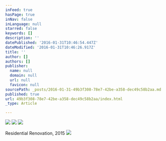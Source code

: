 ```yaml
---
inFeed: true
hasPage: true
inNav: false
inLanguage: null
starred: false
keywords: []
description: ''
datePublished: '2016-01-31T10:46:54.447Z'
dateModified: '2016-01-31T10:46:26.917Z'
title: ''
author: []
authors: []
publisher:
  name: null
  domain: null
  url: null
  favicon: null
sourcePath: _posts/2016-01-31-49b3f308-78e7-42be-a358-dec49c58b2aa.md
published: true
url: 49b3f308-78e7-42be-a358-dec49c58b2aa/index.html
_type: Article

---
```

![](https://the-grid-user-content.s3-us-west-2.amazonaws.com/cbea5911-44c9-4f20-8eaa-001b85cc19b7.jpg)
![](https://the-grid-user-content.s3-us-west-2.amazonaws.com/669f2b6d-c80d-43a0-8181-dd0a9e768b08.jpg)
![](https://the-grid-user-content.s3-us-west-2.amazonaws.com/782439e8-2fe0-48b5-8b32-86620d46091e.jpg)

Residential Renovation, 2015
![](https://the-grid-user-content.s3-us-west-2.amazonaws.com/0746ba05-7329-4665-86dc-1697995a76fc.jpg)